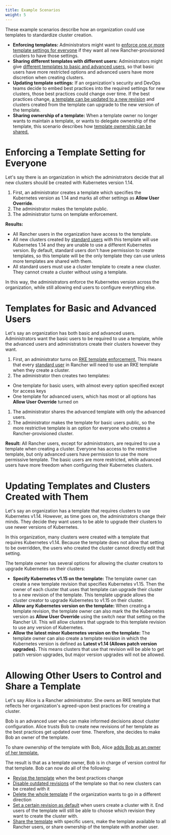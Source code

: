 ```yaml
---
title: Example Scenarios
weight: 5
---
```


These example scenarios describe how an organization could use templates to standardize cluster creation.

- **Enforcing templates:** Administrators might want to [enforce one or more template settings for everyone](#enforcing-a-template-setting-for-everyone) if they want all new Rancher-provisioned clusters to have those settings.
- **Sharing different templates with different users:** Administrators might give [different templates to basic and advanced users,](#templates-for-basic-and-advanced-users) so that basic users have more restricted options and advanced users have more discretion when creating clusters.
- **Updating template settings:** If an organization's security and DevOps teams decide to embed best practices into the required settings for new clusters, those best practices could change over time. If the best practices change, [a template can be updated to a new revision](#updating-templates-and-clusters-created-with-them) and clusters created from the template can upgrade to the new version of the template.
- **Sharing ownership of a template:** When a template owner no longer wants to maintain a template, or wants to delegate ownership of the template, this scenario describes how [template ownership can be shared.](#allowing-other-users-to-control-and-share-a-template)


# Enforcing a Template Setting for Everyone

Let's say there is an organization in which the administrators decide that all new clusters should be created with Kubernetes version 1.14.

1. First, an administrator creates a template which specifies the Kubernetes version as 1.14 and marks all other settings as **Allow User Override**.
1. The administrator makes the template public.
1. The administrator turns on template enforcement.

**Results:**

- All Rancher users in the organization have access to the template.
- All new clusters created by [standard users]({{<baseurl>}}/rancher/v2.x/en/admin-settings/rbac/global-permissions/) with this template will use Kubernetes 1.14 and they are unable to use a different Kubernetes version. By default, standard users don't have permission to create templates, so this template will be the only template they can use unless more templates are shared with them.
- All standard users must use a cluster template to create a new cluster. They cannot create a cluster without using a template.

In this way, the administrators enforce the Kubernetes version across the organization, while still allowing end users to configure everything else.

# Templates for Basic and Advanced Users

Let's say an organization has both basic and advanced users. Administrators want the basic users to be required to use a template, while the advanced users and administrators create their clusters however they want.

1. First, an administrator turns on [RKE template enforcement.]({{<baseurl>}}/rancher/v2.x/en/admin-settings/rke-templates/enforcement/#requiring-new-clusters-to-use-an-rke-template) This means that every [standard user]({{<baseurl>}}/rancher/v2.x/en/admin-settings/rbac/global-permissions/) in Rancher will need to use an RKE template when they create a cluster.
1. The administrator then creates two templates:

  - One template for basic users, with almost every option specified except for access keys
  - One template for advanced users, which has most or all options has **Allow User Override** turned on

1. The administrator shares the advanced template with only the advanced users.
1. The administrator makes the template for basic users public, so the more restrictive template is an option for everyone who creates a Rancher-provisioned cluster.

**Result:** All Rancher users, except for administrators, are required to use a template when creating a cluster. Everyone has access to the restrictive template, but only advanced users have permission to use the more permissive template. The basic users are more restricted, while advanced users have more freedom when configuring their Kubernetes clusters.

# Updating Templates and Clusters Created with Them

Let's say an organization has a template that requires clusters to use Kubernetes v1.14. However, as time goes on, the administrators change their minds. They decide they want users to be able to upgrade their clusters to use newer versions of Kubernetes.

In this organization, many clusters were created with a template that requires Kubernetes v1.14. Because the template does not allow that setting to be overridden, the users who created the cluster cannot directly edit that setting.

The template owner has several options for allowing the cluster creators to upgrade Kubernetes on their clusters:

- **Specify Kubernetes v1.15 on the template:** The template owner can create a new template revision that specifies Kubernetes v1.15. Then the owner of each cluster that uses that template can upgrade their cluster to a new revision of the template. This template upgrade allows the cluster creator to upgrade Kubernetes to v1.15 on their cluster.
- **Allow any Kubernetes version on the template:** When creating a template revision, the template owner can also mark the the Kubernetes version as **Allow User Override** using the switch near that setting on the Rancher UI. This will allow clusters that upgrade to this template revision to use any version of Kubernetes.
- **Allow the latest minor Kubernetes version on the template:** The template owner can also create a template revision in which the Kubernetes version is defined as **Latest v1.14 (Allows patch version upgrades).** This means clusters that use that revision will be able to get patch version upgrades, but major version upgrades will not be allowed.

# Allowing Other Users to Control and Share a Template

Let's say Alice is a Rancher administrator. She owns an RKE template that reflects her organization's agreed-upon best practices for creating a cluster.

Bob is an advanced user who can make informed decisions about cluster configuration. Alice trusts Bob to create new revisions of her template as the best practices get updated over time. Therefore, she decides to make Bob an owner of the template.

To share ownership of the template with Bob, Alice [adds Bob as an owner of her template.]({{<baseurl>}}/rancher/v2.x/en/admin-settings/rke-templates/template-access-and-sharing/#sharing-ownership-of-templates)

The result is that as a template owner, Bob is in charge of version control for that template. Bob can now do all of the following:

- [Revise the template]({{<baseurl>}}/rancher/v2.x/en/admin-settings/rke-templates/creating-and-revising/#updating-a-template) when the best practices change
- [Disable outdated revisions]({{<baseurl>}}/rancher/v2.x/en/admin-settings/rke-templates/creating-and-revising/#disabling-a-template-revision) of the template so that no new clusters can be created with it
- [Delete the whole template]({{<baseurl>}}/rancher/v2.x/en/admin-settings/rke-templates/creating-and-revising/#deleting-a-template) if the organization wants to go in a different direction
- [Set a certain revision as default]({{<baseurl>}}/rancher/v2.x/en/admin-settings/rke-templates/creating-and-revising/#setting-a-template-revision-as-default) when users create a cluster with it. End users of the template will still be able to choose which revision they want to create the cluster with.
- [Share the template]({{<baseurl>}}/rancher/v2.x/en/admin-settings/rke-templates/template-access-and-sharing) with specific users, make the template available to all Rancher users, or share ownership of the template with another user.
